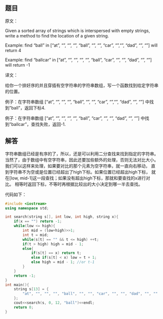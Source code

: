 ## 题目

原文：

Given a sorted array of strings which is interspersed with empty strings, write a method to find the location of a given string.

Example: find “ball” in [“at”, “”, “”, “”, “ball”, “”, “”, “car”, “”,“”, “dad”, “”, “”] will return 4

Example: find “ballcar” in [“at”, “”, “”, “”, “”, “ball”, “car”, “”, “”, “dad”, “”, “”] will return -1

译文：

给你一个排好序的并且穿插有空字符串的字符串数组，写一个函数找到给定字符串的位置。

例子：在字符串数组 [“at”, “”, “”, “”, “ball”, “”, “”, “car”, “”,“”, “dad”, “”, “”] 中找到”ball”，返回下标4.

例子：在字符串数组 [“at”, “”, “”, “”, “”, “ball”, “car”, “”, “”, “dad”, “”, “”] 中找到”ballcar”，查找失败，返回-1.

## 解答

字符串数组已经是有序的了，所以，还是可以利用二分查找来找到指定的字符串。 当然了，由于数组中有空字符串，因此还要加些额外的处理，否则无法对比大小。 我们可以这样来处理，如果要对比的那个元素为空字符串，就一直向右移动， 直到字符串不为空或是位置已经超出了high下标。如果位置已经超出high下标， 就在[low, mid-1]这一段查找；如果没有超出high下标，那就和要查找的x进行对比。 相等时返回下标，不等时再根据比较出的大小决定到哪一半去查找。

代码如下：

```cpp
#include <iostream>
using namespace std;

int search(string s[], int low, int high, string x){
    if(x == "") return -1;	
    while(low <= high){
        int mid = (low+high)>>1;
        int t = mid;
        while(s[t] == "" && t <= high) ++t;
        if(t > high) high = mid - 1;
        else{
            if(s[t] == x) return t;
            else if(s[t] < x) low = t + 1;
            else high = mid - 1; //or t-1
        }
    }
    return -1;
}
int main(){
    string s[13] = {
        "at", "", "", "", "ball", "", "", "car", "", "", "dad", "", ""
    };
    cout<<search(s, 0, 12, "ball")<<endl;
    return 0;
}

```